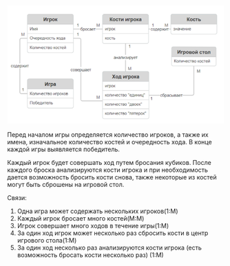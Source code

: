 ﻿![](media/image4.png)

Перед началом игры определяется количество игроков, а также их имена, изначальное количество костей и очередность хода. В конце каждой игры выявляется победитель. 

Каждый игрок будет совершать ход путем бросания кубиков. После каждого броска анализируются кости игрока и при необходимость дается возможность бросить кости снова, также некоторые из костей могут быть сброшены на игровой стол.

Связи:

1. Одна игра может содержать нескольких игроков(1:М)
1. Каждый игрок бросает много костей(М:М)
1. Игрок совершает много ходов в течение игры(1:М)
1. За один ход игрок может несколько раз сбросить кости в центр игрового стола(1:М)
1. За один ход несколько раз анализируются кости игрока (есть возможность бросать кости несколько раз) (1:М)
